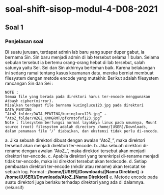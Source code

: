 # soal-shift-sisop-modul-4-D08-2021

## **Soal 1**
### Penjelasan soal
Di suatu jurusan, terdapat admin lab baru yang super duper gabut, ia bernama Sin. Sin baru menjadi admin di lab tersebut selama 1 bulan. Selama sebulan tersebut ia bertemu orang-orang hebat di lab tersebut, salah satunya yaitu Sei. Sei dan Sin akhirnya berteman baik. Karena belakangan ini sedang ramai tentang kasus keamanan data, mereka berniat membuat filesystem dengan metode encode yang mutakhir. Berikut adalah filesystem rancangan Sin dan Sei :
```
NOTE : 
Semua file yang berada pada direktori harus ter-encode menggunakan Atbash cipher(mirror).
Misalkan terdapat file bernama kucinglucu123.jpg pada direktori DATA_PENTING
“AtoZ_folder/DATA_PENTING/kucinglucu123.jpg” → “AtoZ_folder/WZGZ_KVMGRMT/pfxrmtofxf123.jpg”
Note : filesystem berfungsi normal layaknya linux pada umumnya, Mount source (root) filesystem adalah directory /home/[USER]/Downloads, dalam penamaan file ‘/’ diabaikan, dan ekstensi tidak perlu di-encode.
```
a. Jika sebuah direktori dibuat dengan awalan “AtoZ_”, maka direktori tersebut akan menjadi direktori ter-encode.
b. Jika sebuah direktori di-rename dengan awalan “AtoZ_”, maka direktori tersebut akan menjadi direktori ter-encode.
c. Apabila direktori yang terenkripsi di-rename menjadi tidak ter-encode, maka isi direktori tersebut akan terdecode.
d. Setiap pembuatan direktori ter-encode (mkdir atau rename) akan tercatat ke sebuah log. Format : **/home/[USER]/Downloads/[Nama Direktori] → /home/[USER]/Downloads/AtoZ_[Nama Direktori]**
e. Metode encode pada suatu direktori juga berlaku terhadap direktori yang ada di dalamnya.(rekursif)


